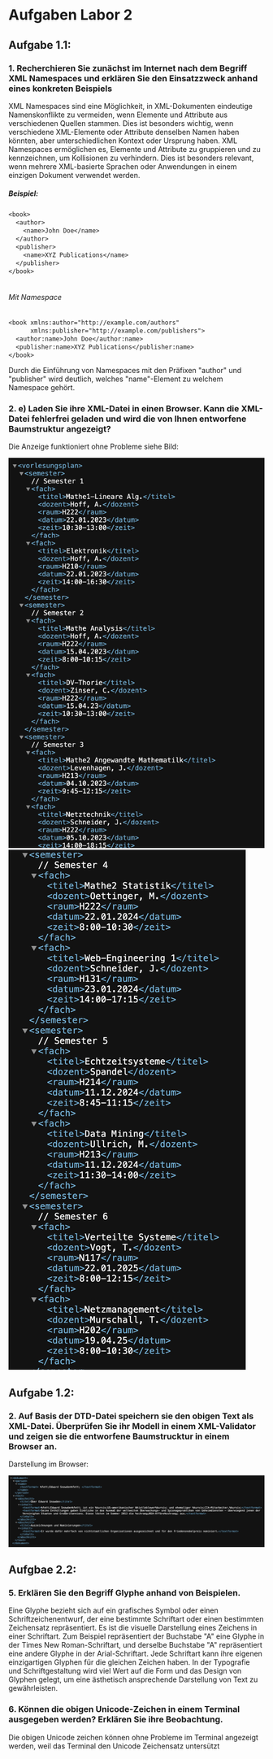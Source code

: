 # Aufgaben Labor 2


## Aufgabe 1.1:
### 1. Recherchieren Sie zunächst im Internet nach dem Begriff XML Namespaces und erklären Sie den Einsatzzweck anhand eines konkreten Beispiels


XML Namespaces sind eine Möglichkeit, in XML-Dokumenten eindeutige Namenskonflikte zu vermeiden, wenn Elemente und Attribute aus verschiedenen Quellen stammen. Dies ist besonders wichtig, wenn verschiedene XML-Elemente oder Attribute denselben Namen haben könnten, aber unterschiedlichen Kontext oder Ursprung haben. XML Namespaces ermöglichen es, Elemente und Attribute zu gruppieren und zu kennzeichnen, um Kollisionen zu verhindern. Dies ist besonders relevant, wenn mehrere XML-basierte Sprachen oder Anwendungen in einem einzigen Dokument verwendet werden.

##### Beispiel:

```
<book>
  <author>
    <name>John Doe</name>
  </author>
  <publisher>
    <name>XYZ Publications</name>
  </publisher>
</book>


```

###### Mit Namespace

```
<book xmlns:author="http://example.com/authors"
      xmlns:publisher="http://example.com/publishers">
  <author:name>John Doe</author:name>
  <publisher:name>XYZ Publications</publisher:name>
</book>
```
Durch die Einführung von Namespaces mit den Präfixen "author" und "publisher" wird deutlich, welches "name"-Element zu welchem Namespace gehört.


 ### 2. e) Laden Sie ihre XML-Datei in einen Browser. Kann die XML-Datei fehlerfrei geladen und wird die von Ihnen entworfene Baumstruktur angezeigt?

Die Anzeige funktioniert ohne Probleme siehe Bild:

![Alt-Text](./Aufgabe1.1_e_Teil1.png)
![Alt-Text](./Aufgabe1.1_e_Teil2.png)

## Aufgabe 1.2:
### 2. Auf Basis der DTD-Datei speichern sie den obigen Text als XML-Datei. Überprüfen Sie ihr Modell in einem XML-Validator und zeigen sie die entworfene Baumstrucktur in einem Browser an.

Darstellung im Browser:

![Alt-Text](./Aufgabe1.2.png)

## Aufgbae 2.2:

### 5. Erklären Sie den Begriff Glyphe anhand von Beispielen.

Eine Glyphe bezieht sich auf ein grafisches Symbol oder einen Schriftzeichenentwurf, der eine bestimmte Schriftart oder einen bestimmten Zeichensatz repräsentiert. Es ist die visuelle Darstellung eines Zeichens in einer Schriftart. Zum Beispiel repräsentiert der Buchstabe "A" eine Glyphe in der Times New Roman-Schriftart, und derselbe Buchstabe "A" repräsentiert eine andere Glyphe in der Arial-Schriftart. Jede Schriftart kann ihre eigenen einzigartigen Glyphen für die gleichen Zeichen haben. In der Typografie und Schriftgestaltung wird viel Wert auf die Form und das Design von Glyphen gelegt, um eine ästhetisch ansprechende Darstellung von Text zu gewährleisten.


### 6. Können die obigen Unicode-Zeichen in einem Terminal ausgegeben werden? Erklären Sie ihre Beobachtung.

Die obigen Unicode zeichen können ohne Probleme im Terminal angezeigt werden, weil das Terminal den Unicode Zeichensatz untersützt
